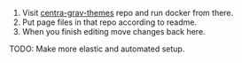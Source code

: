 1. Visit [centra-grav-themes](https://github.com/centrahq/centra-grav-themes) repo and run docker from there.
2. Put page files in that repo according to readme.
3. When you finish editing move changes back here.

TODO: Make more elastic and automated setup.
